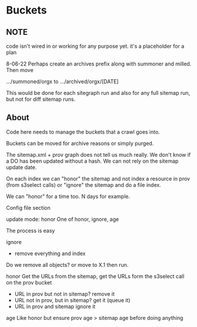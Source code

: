 # Buckets

## NOTE

code isn't wired in or working for any purpose yet.  it's a placeholder for a plan

8-06-22
Perhaps create an archives prefix along with summoner and milled.
Then move

.../summoned/orgx
to
.../archived/orgx/[DATE]

This would be done for each sitegraph run and also for any full sitemap run, 
but not for diff sitemap runs.  



## About

Code here needs to manage the buckets that a crawl goes into. 

Buckets can be moved for archive reasons or simply purged.  

The sitemap.xml + prov graph does not tell us much really.  We don't
know if a DO has been updated without a hash.  We can not rely on 
the sitemap update date.  

On each index we can "honor" the sitemap and not index a 
resource in prov (from s3select calls) or "ignore" the 
sitemap and do a file index.  

We can "honor" for a time too.   N days for example.  

Config file section

update mode: honor   One of honor, ignore, age

The process is easy

ignore

- remove everything and index

Do we remove all objects?   or move to X.1  then run.  

honor 
Get the URLs from the sitemap, get the URLs form 
the s3select call on the prov bucket 

- URL in prov but not in sitemap?  remove it
- URL not in prov, but in sitemap?   get it (queue it)
- URL in prov and sitemap  ignore it

age
Like honor but ensure prov age > sitemap age before doing anything


